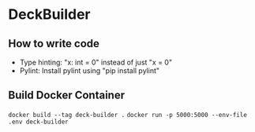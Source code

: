 # DeckBuilder

## How to write code

- Type hinting: "x: int = 0" instead of just "x = 0"
- Pylint: Install pylint using "pip install pylint"

## Build Docker Container
`docker build --tag deck-builder .`
`docker run -p 5000:5000 --env-file .env deck-builder`
